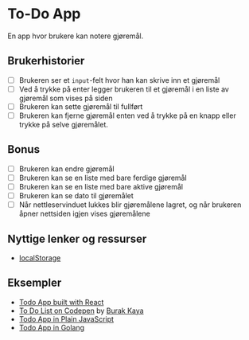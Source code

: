 # To-Do App

En app hvor brukere kan notere gjøremål.

## Brukerhistorier

-   [ ] Brukeren ser et `input`-felt hvor han kan skrive inn et gjøremål
-   [ ] Ved å trykke på enter legger brukeren til et gjøremål i en liste av gjøremål som vises på siden
-   [ ] Brukeren kan sette gjøremål til fullført
-   [ ] Brukeren kan fjerne gjøremål enten ved å trykke på en knapp eller trykke på selve gjøremålet.

## Bonus

-   [ ] Brukeren kan endre gjøremål
-   [ ] Brukeren kan se en liste med bare ferdige gjøremål
-   [ ] Brukeren kan se en liste med bare aktive gjøremål
-   [ ] Brukeren kan se dato til gjøremålet
-   [ ] Når nettleservinduet lukkes blir gjøremålene lagret, og når brukeren åpner nettsiden igjen vises gjøremålene

## Nyttige lenker og ressurser

-   [localStorage](https://developer.mozilla.org/en-US/docs/Web/API/Window/localStorage)

## Eksempler

-   [Todo App built with React](http://todomvc.com/examples/react/#/)
-   [To Do List on Codepen](https://codepen.io/yesilfasulye/pen/eJIuF) by [Burak Kaya](https://codepen.io/yesilfasulye/)
-   [Todo App in Plain JavaScript](https://safdarjamal.github.io/todo-app/)
-   [Todo App in Golang](https://github.com/schadokar/go-to-do-app)